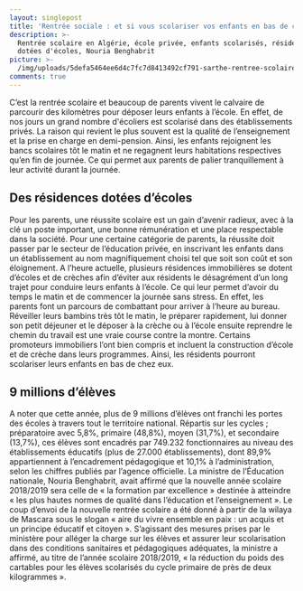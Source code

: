 ```yaml
---
layout: singlepost
title: 'Rentrée sociale : et si vous scolariser vos enfants en bas de chez vous ?'
description: >-
  Rentrée scolaire en Algérie, école privée, enfants scolarisés, résidences
  dotées d'écoles, Nouria Benghabrit
picture: >-
  /img/uploads/5defa5464ee6d4c7fc7d8413492cf791-sarthe-rentree-scolaire-derniers-ajustements-dans-les-ecoles.jpg
comments: true
---
```

C’est la rentrée scolaire et beaucoup de parents vivent le calvaire de parcourir des kilomètres  pour déposer leurs enfants à l’école. En effet, de nos jours un grand nombre d'écoliers est scolarisé dans des établissements privés. La raison qui revient le plus souvent est la qualité de l’enseignement et la prise en charge en demi-pension. Ainsi, les enfants  rejoignent les bancs scolaires tôt le matin et ne regagnent  leurs habitations respectives qu’en fin de journée. Ce qui permet aux  parents de  palier tranquillement à leur activité durant  la journée.

 

## Des résidences dotées d’écoles

Pour les parents, une réussite scolaire est un gain d’avenir radieux, avec à la clé un poste important, une bonne rémunération et une place respectable dans la société. Pour une certaine catégorie de parents, la réussite doit passer par le secteur de l’éducation privée, en inscrivant les enfants dans un établissement au nom magnifiquement choisi tel que soit son coût et son éloignement. A l’heure actuelle, plusieurs résidences immobilières se dotent d’écoles et de  crèches afin d’éviter aux résidents le désagrément d’un long trajet pour conduire leurs enfants à l’école. Ce qui leur permet d’avoir du temps le matin et de commencer la journée sans  stress.   En effet, les parents font un parcours de combattant pour arriver à l’heure au bureau. Réveiller leurs bambins très tôt le matin, le préparer rapidement, lui donner son petit déjeuner  et  le déposer à la crèche ou à l’école ensuite reprendre le chemin du travail est une vraie course contre  la montre.   Certains promoteurs immobiliers l’ont bien compris  et incluent la construction d’école et de crèche dans leurs programmes. Ainsi, les résidents pourront  scolariser leurs enfants en bas de chez eux.

 

## 9 millions d’élèves



A noter que cette année, plus de 9 millions d’élèves ont franchi  les portes des écoles à travers tout le territoire national. Répartis sur les cycles ; préparatoire avec 5,8%, primaire (48,8%), moyen (31,7%), et secondaire (13,7%), ces élèves sont encadrés par 749.232 fonctionnaires au niveau des établissements éducatifs (plus de 27.000 établissements), dont 89,9% appartiennent à l’encadrement pédagogique et 10,1% à l’administration, selon les chiffres publiés par l’agence officielle. La ministre de l’Éducation nationale, Nouria Benghabrit, avait affirmé que la nouvelle année scolaire 2018/2019 sera celle de « la formation par excellence » destinée à atteindre « les plus hautes normes de qualité dans l’éducation et l’enseignement ». Le coup d’envoi de la nouvelle rentrée scolaire a été donné à partir de la wilaya de Mascara sous le slogan « aire du vivre ensemble en paix : un acquis et un principe éducatif et citoyen ». S’agissant des mesures prises par le ministère pour alléger la charge sur les élèves et assurer leur scolarisation dans des conditions sanitaires et pédagogiques adéquates, la ministre a affirmé, au titre de l’année scolaire 2018/2019, « la réduction du poids des cartables pour les élèves scolarisés du cycle primaire de près de deux kilogrammes ».
